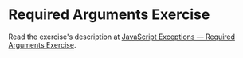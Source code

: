 
# Required Arguments Exercise

Read the exercise's description at [JavaScript Exceptions — Required Arguments Exercise](https://www.codeguage.com/courses/js/exceptions-required-arguments-exercise).